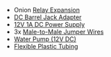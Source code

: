 * Onion [Relay Expansion](https://onion.io/store/relay-expansion/)
* [DC Barrel Jack Adapter](https://www.amazon.com/gp/product/B00ZGDF7AY/ref=as_li_tl?ie=UTF8&camp=1789&creative=9325&creativeASIN=B00ZGDF7AY&linkCode=as2&tag=onion0e-20&linkId=5d39734cc06c3916099832cb4748a245)
* [12V 1A DC Power Supply](https://www.amazon.com/gp/product/B019X3XVWS/ref=as_li_tl?ie=UTF8&camp=1789&creative=9325&creativeASIN=B019X3XVWS&linkCode=as2&tag=onion0e-20&linkId=7e3fcbbeb2bf474a33f4d68a7413fc21)
* 3x [Male-to-Male Jumper Wires](https://www.amazon.com/gp/product/B01LZF1ZSZ/ref=as_li_tl?ie=UTF8&tag=onion0e-20&camp=1789&creative=9325&linkCode=as2&creativeASIN=B01LZF1ZSZ&linkId=0fa23489eefb433f7768a252eb43dbde)
* [Water Pump (12V DC)](https://www.amazon.com/gp/product/B0185LGNXI/ref=as_li_tl?ie=UTF8&tag=onion0e-20&camp=1789&creative=9325&linkCode=as2&creativeASIN=B0185LGNXI&linkId=e43bfb26ea054d3814f17af1927d5cb0)
* [Flexible Plastic Tubing](https://www.amazon.com/gp/product/B000E62TCC/ref=as_li_tl?ie=UTF8&tag=onion0e-20&camp=1789&creative=9325&linkCode=as2&creativeASIN=B000E62TCC&linkId=3a1c10546202dc13973c44b10b710796)
